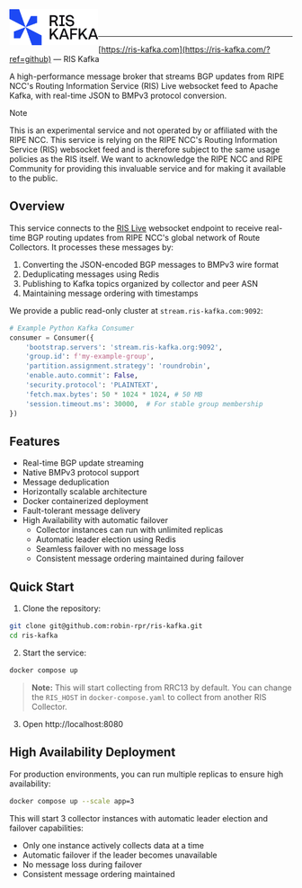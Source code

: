 <img title="RIS Kafka" src="logo.svg" height="64" align="left" />

<br />
<br />

---

[https://ris-kafka.com](https://ris-kafka.com/?ref=github) — RIS Kafka

A high-performance message broker that streams BGP updates from RIPE NCC's Routing Information Service (RIS) Live websocket feed to Apache Kafka, with real-time JSON to BMPv3 protocol conversion.

> [!NOTE]
> This is an experimental service and not operated by or affiliated with the RIPE NCC. This service is relying on the RIPE NCC's Routing Information Service (RIS) websocket feed and is therefore subject to the same usage policies as the RIS itself. We want to acknowledge the RIPE NCC and RIPE Community for providing this invaluable service and for making it available to the public.

## Overview

This service connects to the [RIS Live](https://ris-live.ripe.net/) websocket endpoint to receive real-time BGP routing updates from RIPE NCC's global network of Route Collectors. It processes these messages by:

1. Converting the JSON-encoded BGP messages to BMPv3 wire format
2. Deduplicating messages using Redis
3. Publishing to Kafka topics organized by collector and peer ASN
4. Maintaining message ordering with timestamps

We provide a public read-only cluster at `stream.ris-kafka.com:9092`:

```python
# Example Python Kafka Consumer
consumer = Consumer({
    'bootstrap.servers': 'stream.ris-kafka.org:9092',
    'group.id': f'my-example-group',
    'partition.assignment.strategy': 'roundrobin',
    'enable.auto.commit': False,
    'security.protocol': 'PLAINTEXT',
    'fetch.max.bytes': 50 * 1024 * 1024, # 50 MB
    'session.timeout.ms': 30000,  # For stable group membership
})
```

## Features

- Real-time BGP update streaming
- Native BMPv3 protocol support
- Message deduplication
- Horizontally scalable architecture
- Docker containerized deployment
- Fault-tolerant message delivery
- High Availability with automatic failover
  - Collector instances can run with unlimited replicas
  - Automatic leader election using Redis
  - Seamless failover with no message loss
  - Consistent message ordering maintained during failover

## Quick Start

1. Clone the repository:
```bash
git clone git@github.com:robin-rpr/ris-kafka.git
cd ris-kafka
```

2. Start the service:
```bash
docker compose up
```

> **Note:** This will start collecting from RRC13 by default. You can change the `RIS_HOST` in `docker-compose.yaml` to collect from another RIS Collector.

3. Open http://localhost:8080

## High Availability Deployment

For production environments, you can run multiple replicas to ensure high availability:

```bash
docker compose up --scale app=3
```

This will start 3 collector instances with automatic leader election and failover capabilities:
- Only one instance actively collects data at a time
- Automatic failover if the leader becomes unavailable
- No message loss during failover
- Consistent message ordering maintained
